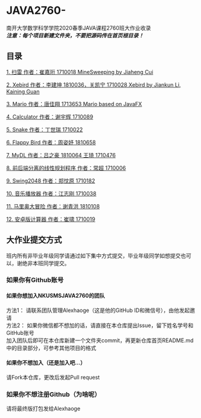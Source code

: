 ﻿# JAVA2760-
南开大学数学科学学院2020春季JAVA课程2760班大作业收录  
***注意：每个项目新建文件夹，不要把源码传在首页根目录！***
## 目录
[1. 扫雷 作者：崔嘉珩 1710018 MineSweeping by Jiaheng Cui](https://github.com/NKUSMSJAVA2760/JAVA2760-/tree/master/1710018_Jiaheng%20Cui_Java%20MineSweeper)   

[2. Xebird 作者：李建坤 1810036，关凯宁 1710028   Xebird by Jiankun Li, Kaining Guan](https://github.com/XeBird/Xebird)

[3. Mario 作者：唐佳翔 1713653 Mario based on JavaFX](https://github.com/NKUSMSJAVA2760/JAVA2760-/tree/master/Mario_jiaxiang%20Tang)   

[4. Calculator 作者：谢宇辉 1710089](https://github.com/NKUSMSJAVA2760/JAVA2760-/tree/master/calculator_xyh)

[5. Snake 作者：丁世瑞 1710022](https://github.com/NKUSMSJAVA2760/JAVA2760-/tree/master/Snake_Shirui%20Ding)

[6. Flappy Bird 作者：周姿妤 1810658](https://github.com/NKUSMSJAVA2760/JAVA2760-/tree/master/FlappyBird_ZiyuZhou)

[7. MyDL 作者：吕之豪 1810064 王琦 1710476](https://github.com/Alexhaoge/MyDL)

[8. 前后端分离的线性规划程序 作者：常超 1710006](https://github.com/NKUSMSJAVA2760/JAVA2760-/tree/master/%E7%BA%BF%E6%80%A7%E8%A7%84%E5%88%92%E7%A8%8B%E5%BA%8F%EF%BC%8C%E5%8C%85%E5%90%AB%E6%9C%8D%E5%8A%A1%E5%99%A8%E7%AB%AF%E4%B8%8E%E5%AE%A2%E6%88%B7%E7%AB%AF%20%E5%B8%B8%E8%B6%85)

[9. Swing2048 作者：郑忱原 1710182](https://github.com/NKUSMSJAVA2760/JAVA2760-/tree/master/Swing2048)

[10. 音乐播放器 作者：江志刚 1710038](https://github.com/NKUSMSJAVA2760/JAVA2760-/tree/master/%E6%B1%9F%E5%BF%97%E5%88%9A1710038)

[11. 马里奥大冒险 作者：谢青洪 1810108](https://github.com/NKUSMSJAVA2760/JAVA2760-/tree/master/MarioAdventure_%E8%B0%A2%E9%9D%92%E6%B4%AA)

[12. 安卓版计算器 作者：崔啸 1710019](https://github.com/NKUSMSJAVA2760/JAVA2760-/tree/master/Calculator%20%E5%B4%94%E5%95%B8%201710019)

## 大作业提交方式
班内所有非毕业年级同学请通过如下集中方式提交，毕业年级同学如想提交也可以，谢绝非本班同学提交。
### 如果你有Github账号
#### 如果你想加入NKUSMSJAVA2760的团队
方法1： 请联系团队管理Alexhaoge（这是他的GitHub ID和微信号），由他发起邀请  
方法2： 如果你微信都不想加的话，请直接在本仓库提出Issue，留下姓名学号和GitHub账号  
加入团队后即可在本仓库新建一个文件夹commit，再更新仓库首页README.md中的目录部分，可参考其他项目的格式
#### 如果你不想加入（还是加入吧...）
请Fork本仓库，更改后发起Pull request
### 如果你不想注册Github（为啥呢）
请将最终版打包发给Alexhaoge
